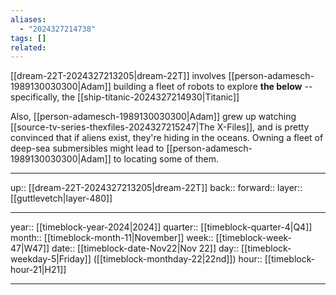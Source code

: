 ```yaml
---
aliases:
  - "2024327214738"
tags: []
related:
---
```


[[dream-22T-2024327213205|dream-22T]] involves [[person-adamesch-1989130030300|Adam]] building a fleet of robots to explore **the below** -- specifically, the [[ship-titanic-2024327214930|Titanic]]

Also, [[person-adamesch-1989130030300|Adam]] grew up watching [[source-tv-series-thexfiles-2024327215247|The X-Files]], and is pretty convinced that if aliens exist, they're hiding in the oceans. Owning a fleet of deep-sea submersibles might lead to [[person-adamesch-1989130030300|Adam]] to locating some of them.



***

up:: [[dream-22T-2024327213205|dream-22T]]
back:: 
forward:: 
layer:: [[guttlevetch|layer-480]]

***

year:: [[timeblock-year-2024|2024]]
quarter:: [[timeblock-quarter-4|Q4]]
month:: [[timeblock-month-11|November]]
week:: [[timeblock-week-47|W47]]
date:: [[timeblock-date-Nov22|Nov 22]]
day:: [[timeblock-weekday-5|Friday]] ([[timeblock-monthday-22|22nd]])
hour:: [[timeblock-hour-21|H21]]

***
